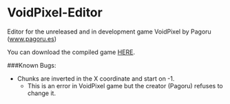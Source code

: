 # VoidPixel-Editor
Editor for the unreleased and in development game VoidPixel by Pagoru (www.pagoru.es)

You can download the compiled game [HERE](https://github.com/mcmacker4/VoidPixel-Editor/blob/master/VoidPixel-Editor.zip?raw=true "Download").

###Known Bugs:
   * Chunks are inverted in the X coordinate and start on -1.
        * This is an error in VoidPixel game but the creator (Pagoru) refuses to change it.
